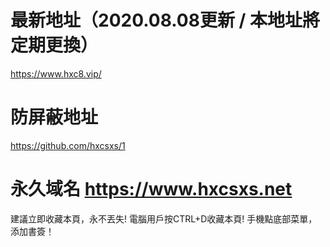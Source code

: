 # 最新地址（2020.08.08更新 / 本地址將定期更換）
https://www.hxc8.vip/

# 防屏蔽地址
https://github.com/hxcsxs/1

# 永久域名 https://www.hxcsxs.net

建議立即收藏本頁，永不丟失!
電腦用戶按CTRL+D收藏本頁!
手機點底部菜單，添加書簽！
